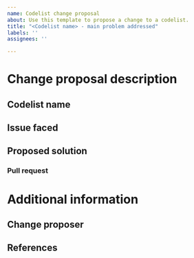 ```yaml
---
name: Codelist change proposal
about: Use this template to propose a change to a codelist.
title: "<Codelist name> - main problem addressed"
labels: ''
assignees: ''

---
```


<!-- Please fill out this issue to the best of your knowledge, this will help the governance and release process move forward.-->

# Change proposal description
<!-- Provide a brief description of the change proposal. -->

## Codelist name
<!-- Specify the name of the codelist addressed. -->

## Issue faced
<!-- Provide a comprehensive description of the change proposal, e.g. new value, change of existing value -->

## Proposed solution
<!-- Detail the proposed changes (updates/additions of a codelist value, etc.). -->

### Pull request
<!-- Add a link to the pull request implementing the proposed changes. -->

# Additional information

## Change proposer
<!-- Specify the submitting person, organisation or group of people/organisations. -->

## References
<!-- If relevant, provide links to more detailed documentation / online discussions in publicly available resources (e.g. GitHub repositories, Forum discussions ...). -->
